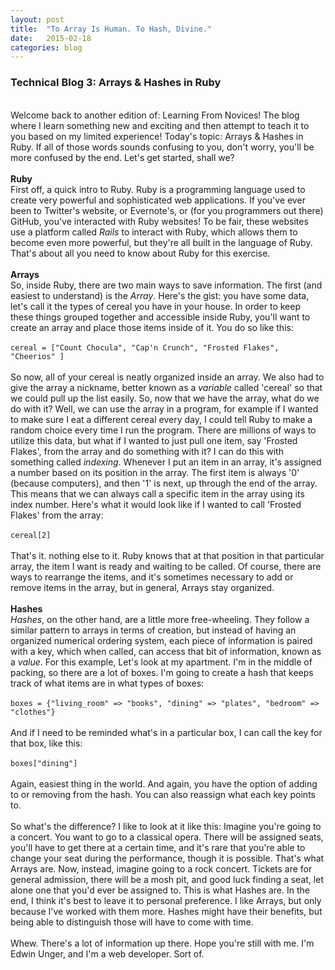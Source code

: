 ```yaml
---
layout: post
title:  "To Array Is Human. To Hash, Divine."
date:   2015-02-18
categories: blog
---
```


<h3>Technical Blog 3: Arrays & Hashes in Ruby</h3>
<br/>
Welcome back to another edition of: Learning From Novices! The blog where I learn something new and exciting and then attempt to teach it to you based on my limited experience! Today's topic: Arrays & Hashes in Ruby. If all of those words sounds confusing to you, don't worry, you'll be more confused by the end. Let's get started, shall we?
<br/>
<br/>
<strong>Ruby</strong><br>
First off, a quick intro to Ruby. Ruby is a programming language used to create very powerful and sophisticated web applications. If you've ever been to Twitter's website, or Evernote's, or (for you programmers out there) GitHub, you've interacted with Ruby websites! To be fair, these websites use a platform called <em>Rails</em> to interact with Ruby, which allows them to become even more powerful, but they're all built in the language of Ruby. That's about all you need to know about Ruby for this exercise.
<br/>
<br/>
<strong>Arrays</strong><br>
So, inside Ruby, there are two main ways to save information. The first (and easiest to understand) is the <em>Array</em>. Here's the gist: you have some data, let's call it the types of cereal you have in your house. In order to keep these things grouped together and accessible inside Ruby, you'll want to create an array and place those items inside of it. You do so like this:
<br/>
<br/>
<code>cereal = ["Count Chocula", "Cap'n Crunch", "Frosted Flakes", "Cheerios" ]</code>
<br/>
<br/>
So now, all of your cereal is neatly organized inside an array. We also had to give the array a nickname, better known as a <em>variable</em> called 'cereal' so that we could pull up the list easily. So, now that we have the array, what do we do with it? Well, we can use the array in a program, for example if I wanted to make sure I eat a different cereal every day, I could tell Ruby to make a random choice every time I run the program. There are millions of ways to utilize this data, but what if I wanted to just pull one item, say 'Frosted Flakes', from the array and do something with it? I can do this with something called <em>indexing</em>. Whenever I put an item in an array, it's assigned a number based on its position in the array. The first item is always '0' (because computers), and then '1' is next, up through the end of the array. This means that we can always call a specific item in the array using its index number. Here's what it would look like if I wanted to call 'Frosted Flakes' from the array:
<br/>
<br/>
<code>cereal[2]</code>
<br/>
<br/>
That's it. nothing else to it. Ruby knows that at that position in that particular array, the item I want is ready and waiting to be called. Of course, there are ways to rearrange the items, and it's sometimes necessary to add or remove items in the array, but in general, Arrays stay organized.
<br/>
<br/>
<strong>Hashes</strong><br>
<em>Hashes</em>, on the other hand, are a little more free-wheeling. They follow a similar pattern to arrays in terms of creation, but instead of having an organized numerical ordering system, each piece of information is paired with a key, which when called, can access that bit of information, known as a <em>value</em>. For this example, Let's look at my apartment. I'm in the middle of packing, so there are a lot of boxes. I'm going to create a hash that keeps track of what items are in what types of boxes:
<br/>
<br/>
<code>boxes = {"living_room" => "books", "dining" => "plates", "bedroom" => "clothes"}</code>
<br/>
<br/>
And if I need to be reminded what's in a particular box, I can call the key for that box, like this:
<br/>
<br/>
<code = "Ruby">boxes["dining"]</code>
<br/>
<br/>
Again, easiest thing in the world. And again, you have the option of adding to or removing from the hash. You can also reassign what each key points to.
<br/>
<br/>
So what's the difference? I like to look at it like this: Imagine you're going to a concert. You want to go to a classical opera. There will be assigned seats, you'll have to get there at a certain time, and it's rare that you're able to change your seat during the performance, though it is possible. That's what Arrays are. Now, instead, imagine going to a rock concert. Tickets are for general admission, there will be a mosh pit, and good luck finding a seat, let alone one that you'd ever be assigned to. This is what Hashes are. In the end, I think it's best to leave it to personal preference. I like Arrays, but only because I've worked with them more. Hashes might have their benefits, but being able to distinguish those will have to come with time.
<br/>
<br/>
Whew. There's a lot of information up there. Hope you're still with me. I'm Edwin Unger, and I'm a web developer. Sort of.
